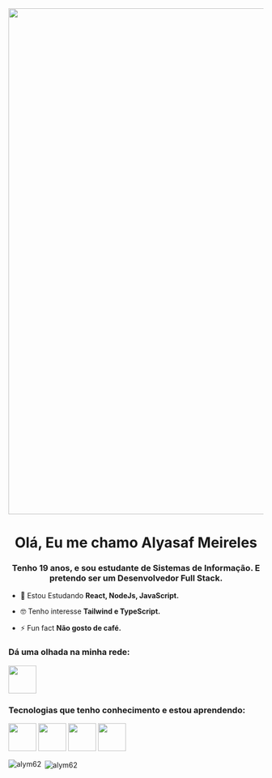<img src="https://user-images.githubusercontent.com/111710522/236688457-814c9cb1-1c28-443f-9442-e82dd290b000.gif" width="1000px">

<h1 align="center">Olá, Eu me chamo Alyasaf Meireles</h1>
<h3 align="center">Tenho 19 anos, e sou estudante de Sistemas de Informação. E pretendo ser um Desenvolvedor Full Stack.</h3>

- 🌱 Estou Estudando **React, NodeJs, JavaScript.**

- 🤓 Tenho interesse **Tailwind e TypeScript.**

- ⚡ Fun fact **Não gosto de café.**

<h3 align="left">Dá uma olhada na minha rede:</h3>
<p align="left">
<a href="https://linkedin.com/in/alyasaf/" target="blank"><img src="https://user-images.githubusercontent.com/111710522/236704275-8b0b706a-6135-49c6-bf43-2a7380d08cad.png" width="55px"></a>
</p>

<h3 align="left">Tecnologias que tenho conhecimento e estou aprendendo:</h3>
<p align="left">
  <img src="https://user-images.githubusercontent.com/111710522/236690491-64e94003-cb3a-4a3f-8def-cf8cac34f94a.png" width="55px">
  <img src="https://user-images.githubusercontent.com/111710522/236690679-25588b88-65b9-473e-abc0-90b38d8b3568.png" width="55px">
  <img src="https://user-images.githubusercontent.com/111710522/236690974-4a6ca331-3fd8-46bd-a111-7fb4dbb0292d.png" width="55px">
  <img src="https://user-images.githubusercontent.com/111710522/236690873-8abddc8a-8dca-49b4-a0c1-8bf88361292e.png" width="55px">
</p>

<p><img align="left" src="https://github-readme-stats.vercel.app/api/top-langs?username=alym62&show_icons=true&locale=en&layout=compact" alt="alym62" /></p>

<p>&nbsp;<img align="center" src="https://github-readme-stats.vercel.app/api?username=alym62&show_icons=true&locale=en" alt="alym62" /></p>



